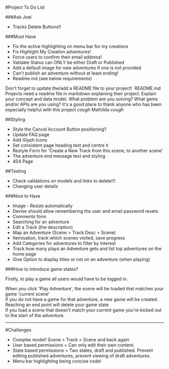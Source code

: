 #Project To Do List

###Ask Joel

* Tracks Delete Buttons!!

###Must Have

* Fix the active highlighting on menu bar for my creations
* Fix Highlight My Creation adventures!
* Force users to confirm their email address!
* Validate Status can ONLY be either Draft or Published
* Add a default image for new adventures if one is not provided
* Can't publish an adventure without at least ending!
* Readme.md (see below requirements)

Don't forget to update the/add a README file to your project!  README.md Projects need a readme file in markdown explaining their project. Explain your concept and data model. What problem are you solving? What gems and/or APIs are you using?
it's a good place to thank anyone who has been especially helpful with this project
*cough* Mathilda *cough*


##Styling

* Style the Cancel Account Button positioning?
* Update FAQ page
* Add Glyph Icons
* Set consistent page heading text and centre it
* Restyle Form for 'Create a New Track from this scene, to another scene'
* The adventure end message text and styling
* 404 Page

##Testing

* Check validations on models and links to delete!!!
* Changing user details

###Nice to Have

* Image - Resize automatically
* Devise should allow remembering the user and email password resets
* Comments form
* Searching for an adventure
* Edit a Track (the description)
* Map an Adventure (Scene > Track Desc > Scene)
* Itemisation, track which scenes visited, save progress
* Add Categories for adventures to filter by interest
* Track how many plays an Adventure gets and list top adventures on the home page
* Give Option to display titles or not on an adventure (when playing)

###How to introduce game states?

Firstly, to play a game all users would have to be logged in.

When you click 'Play Adventure', the scene will be loaded that matches your game 'current scene'  
If you do not have a game for that adventure, a new game will be created.  
Reaching an end point will delete your game state  
If you load a scene that doesn't match your current game you're kicked out to the start of the adventure.


- - -

#Challenges

* Complex model! Scene > Track > Scene and back again
* User based permissions = Can only edit their own content.
* State based permissions = Two states, draft and published. Prevent editing published adventures, prevent viewing of draft adventures.
* Menu bar highlighting being concise code!


